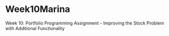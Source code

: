 # Week10Marina
Week 10: Portfolio Programming Assignment - Improving the Stock Problem with Additional Functionality
